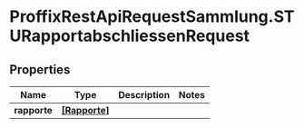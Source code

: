# ProffixRestApiRequestSammlung.STURapportabschliessenRequest

## Properties
Name | Type | Description | Notes
------------ | ------------- | ------------- | -------------
**rapporte** | [**[Rapporte]**](Rapporte.md) |  | 


